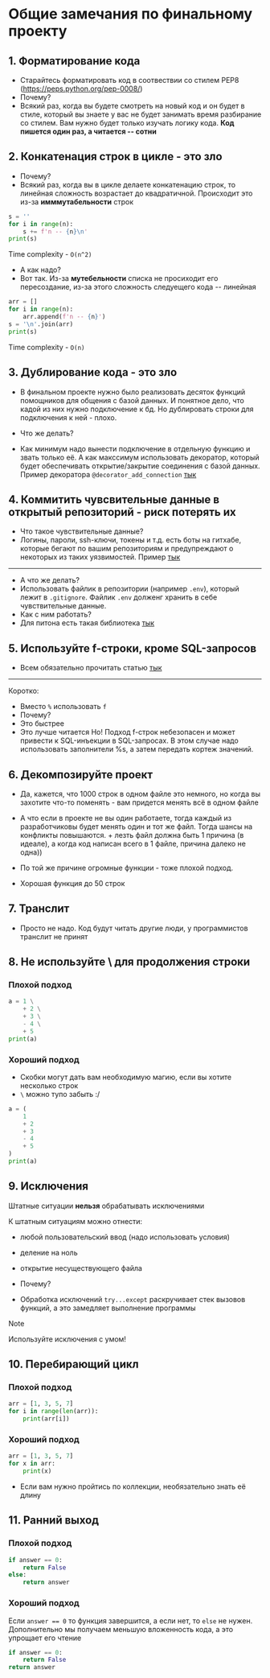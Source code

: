 # Общие замечания по финальному проекту

## 1. Форматирование кода
- Старайтесь форматировать код в соотвествии со стилем PEP8 (https://peps.python.org/pep-0008/)
- Почему?
- Всякий раз, когда вы будете смотреть на новый код и он будет в стиле, который вы знаете у вас не будет занимать время разбирание со стилем. Вам нужно будет только изучать логику кода. **Код пишется один раз, а читается -- сотни**

## 2. Конкатенация строк в цикле - это зло
- Почему?
- Всякий раз, когда вы в цикле делаете конкатенацию строк, то линейная сложность возрастает до квадратичной. Происходит это из-за **имммутабельности** строк
```python
s = ''
for i in range(n):
    s += f'n -- {n}\n'
print(s)
```
Time complexity - `O(n^2)`

- А как надо?
- Вот так. Из-за **мутебельности** списка не просиходит его пересоздание, из-за этого сложность следуещего кода -- линейная
```python
arr = []
for i in range(n):
    arr.append(f'n -- {n}')
s = '\n'.join(arr)
print(s)
```
Time complexity - `O(n)`

## 3. Дублирование кода - это зло

- В финальном проекте нужно было реализовать десяток функций помощников для общения с базой данных. И понятное дело, что кадой из них нужно подключение к бд. Но дублировать строки для подключения к ней - плохо. 

- Что же делать?
- Как минимум надо вынести подключение в отдельную функцию и звать только её. А как макссимум использовать декоратор, который будет обеспечивать открытие/закрытие соединения с базой данных. Пример декоратора `@decorator_add_connection` [тык](https://github.com/thehighestmath/umschool-final-task/blob/master/example/db_adapter.py#L8)

## 4. Коммитить чувсвительные данные в открытый репозиторий - риск потерять их
- Что такое чувствительные данные?
- Логины, пароли, ssh-ключи, токены и т.д. есть боты на гитхабе, которые бегают по вашим репозиториям и предупреждают о некоторых из таких уязвимостей. Пример [тык](https://github.com/thehighestmath/umschool-final-task/security/secret-scanning/1)

---

- А что же делать?
- Использовать файлик в репозитории (например `.env`), который лежит в `.gitignore`. Файлик `.env` долженг хранить в себе чувствительные данные. 
- Как с ним работать?
- Для питона есть такая библиотека [тык](https://pypi.org/project/python-dotenv/)

## 5. Используйте f-строки, кроме SQL-запросов
- Всем обязательно прочитать статью [тык](https://habr.com/ru/articles/462179/)
---
Коротко:
- Вместо `%` использовать `f`
- Почему?
- Это быстрее
- Это лучше читается
Но! Подход f-строк небезопасен и может привести к SQL-инъекции в SQL-запросах. В этом случае надо использовать заполнители %s, а затем передать кортеж значений.
## 6. Декомпозируйте проект
- Да, кажется, что 1000 строк в одном файле это немного, но когда вы захотите что-то поменять - вам придется менять всё в одном файле
- А что если в проекте не вы один работаете, тогда каждый из разработчиковы будет менять один и тот же файл. Тогда шансы на конфликты повышаются. + лезть файл должна быть 1 причина (в идеале), а когда код написан всего в 1 файле, причина далеко не одна))

- По той же причине огромные функции - тоже плохой подход.
- Хорошая функция до 50 строк

## 7. Транслит
- Просто не надо. Код будут читать другие люди, у программистов транслит не принят

## 8. Не используйте \ для продолжения строки
### Плохой подход
```python
a = 1 \
    + 2 \
    + 3 \
    - 4 \
    + 5
print(a)
```

### Хороший подход
- Скобки могут дать вам необходимую магию, если вы хотите несколько строк
- `\` можно тупо забыть :/
```python
a = (
    1
    + 2
    + 3
    - 4
    + 5
) 
print(a)
```

## 9. Исключения
Штатные ситуации **нельзя** обрабатывать исключениями

К штатным ситуациям можно отнести:
- любой пользовательский ввод (надо использовать условия)
- деление на ноль
- открытие несуществующего файла

- Почему?
- Обработка исключений `try...except` раскручивает стек вызовов функций, а это замедляет выполнение программы

> [!NOTE]
> Используйте исключения с умом!


## 10. Перебирающий цикл
### Плохой подход
```python
arr = [1, 3, 5, 7]
for i in range(len(arr)):
    print(arr[i])
```

### Хороший подход
```python
arr = [1, 3, 5, 7]
for x in arr:
    print(x)
```
- Если вам нужно пройтись по коллекции, необязательно знать её длину

## 11. Ранний выход
### Плохой подход
```python
if answer == 0:
    return False
else:
    return answer
```

### Хороший подход
Если `answer == 0` то функция завершится, а если нет, то `else` не нужен. Дополнительно мы получаем меньшую вложенность кода, а это упрощает его чтение
```python
if answer == 0:
    return False
return answer
```
